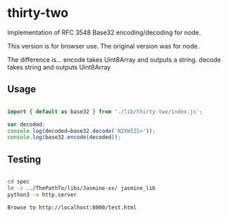 # thirty-two

Implementation of RFC 3548 Base32 encoding/decoding for node.

This version is for browser use.  The original version was for node.

The difference is...
encode takes Uint8Array and outputs a string.
decode takes string and outputs Uint8Array

## Usage
```javascript

import { default as base32 } from './lib/thirty-two/index.js';

var decoded;
console.log(decoded=base32.decode('NZXWIZI='));
console.log(base32.encode(decoded));
```

## Testing
```bash

cd spec
ln -s ../ThePathTo/libs/Jasmine-xx/ jasmine_lib
python3 -m http.server

Browse to http://localhost:8000/test.html

```
